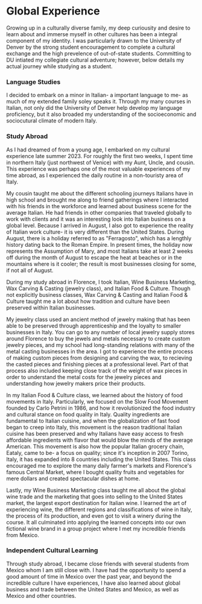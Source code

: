 # Global Experience
Growing up in a culturally diverse family, my deep curiousity and desire to learn about and immerse myself in other cultures has been a integral component of my identity. I was particularly drawn to the University of Denver by the strong student encouragement to complete a cultural exchange and the high prevelence of out-of-state students. Committing to DU intiated my collegiate cultural adventure; however, below details my actual journey while studying as a student.
### Language Studies
I decided to embark on a minor in Italian- a important language to me- as much of my extended family soley speaks it. Through my many courses in Italian, not only did the University of Denver help develop my language proficiency, but it also broaded my understanding of the socioeconomic and sociocutural climate of modern Italy. 
### Study Abroad
As I had dreamed of from a young age, I embarked on my cultural experience late summer 2023. For roughly the first two weeks, I spent time in northern Italy (just northwest of Venice) with my Aunt, Uncle, and cousin. This experience was perhaps one of the most valuable experiences of my time abroad, as I experienced the daily routine in a non-touristy area of Italy.

My cousin taught me about the different schooling journeys Italians have in high school and brought me along to friend gatherings where I interacted with his friends in the workforce and learned about business scene for the average Italian. He had friends in other companies that traveled globally to work with clients and it was an interesting look into Italian business on a global level. Because I arrived in August, I also got to experience the reality of Italian work culture- it is very different than the United States. During August, there is a holiday referred to as "Ferragosto", which has a lengthly history dating back to the Roman Empire. In present times, the holiday now represents the Assumption of Mary, and most Italians take at least 2 weeks off during the month of August to escape the heat at beaches or in the mountains where is it cooler; the result is most businesses closing for some, if not all of August.

During my study abroad in Florence, I took Italian, Wine Business Marketing, Wax Carving & Casting (jewelry class), and Italian Food & Culture. Though not explicitly business classes, Wax Carving & Casting and Italian Food & Culture taught me a lot about how tradition and culture have been preserved within Italian businesses. 

My jewelry class used an ancient method of jewelry making that has been able to be preserved through apprenticeship and the loyalty to smaller businesses in Italy. You can go to any number of local jewelry supply stores around Florence to buy the jewels and metals necessary to create custom jewelry pieces, and my school had long-standing relations with many of the metal casting businesses in the area. I got to experience the entire process of making custom pieces from designing and carving the wax, to recieving the casted pieces and finishing pieces at a professional level. Part of that process also included keeping close track of the weight of wax pieces in order to understand the metal costs for the jewelry pieces and understanding how jewelry makers price their products.

In my Italian Food & Culture class, we learned about the history of food movements in Italy. Particularly, we focused on the Slow Food Movement founded by Carlo Petrini in 1986, and how it revolutionized the food industry and cultural stance on food quality in Italy. Quality ingredients are fundamental to Italian cuisine, and when the globalization of fast food began to creep into Italy, this movement is the reason traditional Italian cuisine has been preserved and why Italians have easy access to fresh affordable ingredients with flavor that would blow the minds of the average American. This movement is also how the popular Italian grocery chain, Eataly, came to be- a focus on quality; since it's inception in 2007 Torino, Italy, it has expanded into 8 countries including the United States. This class encouraged me to explore the many daily farmer's markets and Florence's famous Central Market, where I bought quality fruits and vegetables for mere dollars and created spectacular dishes at home.

Lastly, my Wine Business Marketing class taught me all about the global wine trade and the marketing that goes into selling to the United States market, the largest export destination for Italian wine. I learned the art of experiencing wine, the different regions and classifications of wine in Italy, the process of its production, and even got to visit a winery during the course. It all culminated into applying the learned concepts into our own fictional wine brand in a group project where I met my incredible friends from Mexico.

### Independent Cultural Learning
Through study abroad, I became close friends with several students from Mexico whom I am still close with. I have had the opportunity to spend a good amount of time in Mexico over the past year, and beyond the incredible culture I have experiences, I have also learned about global business and trade between the United States and Mexico, as well as Mexico and other countries.
